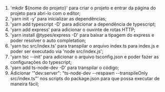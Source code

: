 1. 'mkdir \${nome do projeto}' para criar o projeto e entrar da página do projeto para abri-lo com o editor;
2. 'yarn init -y' para inicializar as dependências;
3. 'yarn add typescript -D' para adicionar a dependência de typescript;
4. 'yarn add express' para adicionar o ouvinte de rotas HTTP;
5. 'yarn install @types/express -D' para baixar a tipagem do express e poder resolver o auto completation;
6. 'yarn tsc src/index.ts' para transpilar o arquivo index.ts para index.js e poder ser executado via 'node src/index.js';
7. 'yarn tsc --init' para adicionar o arquivo tsconfig.json e poder fazer as configurações do typescript;
8. 'yarn add ts-node-dev -D' para transpilar o código;
9. Adicionar '"dev:server": "ts-node-dev --respawn --transpileOnly src/index.ts"' nos scripts do package.json para que possa executar de maneira fácil;
